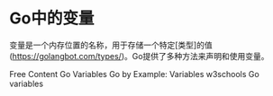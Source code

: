 # Go中的变量

变量是一个内存位置的名称，用于存储一个特定[类型]的值(https://golangbot.com/types/)。Go提供了多种方法来声明和使用变量。

<ResourceGroupTitle>Free Content</ResourceGroupTitle>
<BadgeLink colorScheme='yellow' badgeText='Read' href='https://go.dev/tour/basics/8'>Go Variables</BadgeLink>
<BadgeLink colorScheme='yellow' badgeText='Read' href='https://gobyexample.com/variables'>Go by Example: Variables</BadgeLink>
<BadgeLink colorScheme='yellow' badgeText='Read' href='https://www.w3schools.com/go/go_variables.php'>w3schools Go variables</BadgeLink>
